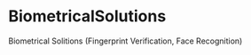 BiometricalSolutions
====================

Biometrical Solitions (Fingerprint Verification, Face Recognition)